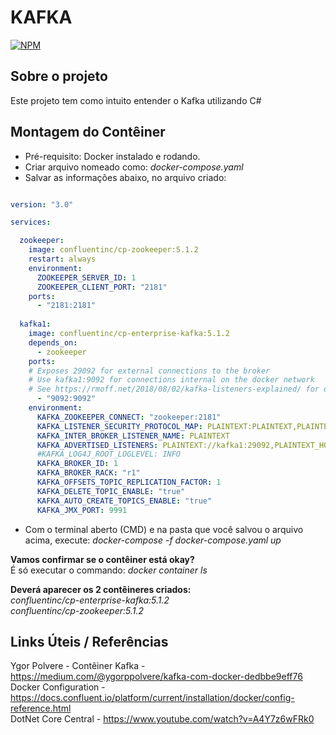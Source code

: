 # KAFKA
[![NPM](https://img.shields.io/npm/l/react)](https://github.com/wesloy/Portifolio_S.O.L.I.D/blob/main/license) 

## Sobre o projeto
Este projeto tem como intuito entender o Kafka utilizando C# 

## Montagem do Contêiner

- Pré-requisito: Docker instalado e rodando.
- Criar arquivo nomeado como: *docker-compose.yaml*
- Salvar as informações abaixo, no arquivo criado:

```yaml

version: "3.0"

services:

  zookeeper:
    image: confluentinc/cp-zookeeper:5.1.2
    restart: always
    environment:
      ZOOKEEPER_SERVER_ID: 1
      ZOOKEEPER_CLIENT_PORT: "2181"
    ports:
      - "2181:2181"
                  
  kafka1:
    image: confluentinc/cp-enterprise-kafka:5.1.2
    depends_on:
      - zookeeper
    ports:
    # Exposes 29092 for external connections to the broker
    # Use kafka1:9092 for connections internal on the docker network
    # See https://rmoff.net/2018/08/02/kafka-listeners-explained/ for details
      - "9092:9092"
    environment:
      KAFKA_ZOOKEEPER_CONNECT: "zookeeper:2181"
      KAFKA_LISTENER_SECURITY_PROTOCOL_MAP: PLAINTEXT:PLAINTEXT,PLAINTEXT_HOST:PLAINTEXT
      KAFKA_INTER_BROKER_LISTENER_NAME: PLAINTEXT
      KAFKA_ADVERTISED_LISTENERS: PLAINTEXT://kafka1:29092,PLAINTEXT_HOST://localhost:9092
      #KAFKA_LOG4J_ROOT_LOGLEVEL: INFO
      KAFKA_BROKER_ID: 1
      KAFKA_BROKER_RACK: "r1"
      KAFKA_OFFSETS_TOPIC_REPLICATION_FACTOR: 1
      KAFKA_DELETE_TOPIC_ENABLE: "true"
      KAFKA_AUTO_CREATE_TOPICS_ENABLE: "true"
      KAFKA_JMX_PORT: 9991

```

- Com o terminal aberto (CMD) e na pasta que você salvou o arquivo acima, execute: *docker-compose -f docker-compose.yaml up*

**Vamos confirmar se o contêiner está okay?**  
É só executar o commando: *docker container ls*

**Deverá aparecer os 2 contêineres criados:**  
*confluentinc/cp-enterprise-kafka:5.1.2  
confluentinc/cp-zookeeper:5.1.2*


## Links Úteis / Referências
Ygor Polvere - Contêiner Kafka - https://medium.com/@ygorppolvere/kafka-com-docker-dedbbe9eff76  
Docker Configuration - https://docs.confluent.io/platform/current/installation/docker/config-reference.html  
DotNet Core Central - https://www.youtube.com/watch?v=A4Y7z6wFRk0  




